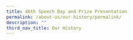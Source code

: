 ```yaml
---
title: 46th Speech Day and Prize Presentation
permalink: /about-us/our-history/permalink/
description: ""
third_nav_title: Our History
---
```

